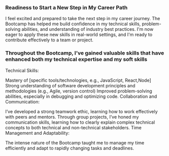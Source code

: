 ### Readiness to Start a New Step in My Career Path

I feel excited and prepared to take the next step in my career journey. The Bootcamp has helped me build confidence in my technical skills, problem-solving abilities, and understanding of industry best practices. I'm now eager to apply these new skills in real-world settings, and I'm ready to contribute effectively to a team or project.

### Throughout the Bootcamp, I’ve gained valuable skills that have enhanced both my technical expertise and my soft skills

Technical Skills:

Mastery of [specific tools/technologies, e.g., JavaScript, React,Node]
Strong understanding of software development principles and methodologies (e.g., Agile, version control)
Improved problem-solving abilities, especially in debugging and optimizing code.
Collaboration and Communication:

I’ve developed a strong teamwork ethic, learning how to work effectively with peers and mentors.
Through group projects, I’ve honed my communication skills, learning how to clearly explain complex technical concepts to both technical and non-technical stakeholders.
Time Management and Adaptability:

The intense nature of the Bootcamp taught me to manage my time efficiently and adapt to rapidly changing tasks and deadlines.
